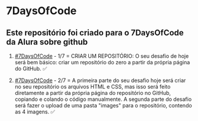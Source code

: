 # 7DaysOfCode
## Este repositório foi criado para o 7DaysOfCode da Alura sobre github
  1. [#7DaysOfCode](https://7daysofcode.io/matricula/html-css) - 1/7 = CRIAR UM REPOSITÓRIO: O seu desafio de hoje será bem básico: criar um repositório do zero a partir da própria página do GitHub. ✅
  
  
  2. [#7DaysOfCode](https://7daysofcode.io/matricula/html-css) - 2/7 = A primeira parte do seu desafio hoje será criar no seu repositório os arquivos HTML e CSS, mas isso será feito diretamente a partir da própria página do repositório no GitHub, copiando e colando o código manualmente. A segunda parte do desafio será fazer o upload de uma pasta "images" para o repositório, contendo as 4 imagens. ✅
